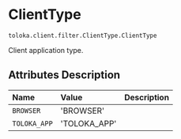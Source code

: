 # ClientType
`toloka.client.filter.ClientType.ClientType`

Client application type.

## Attributes Description

| Name | Value | Description |
| :------| :-----------| :----------| 
`BROWSER`|'BROWSER'|<p></p>
`TOLOKA_APP`|'TOLOKA_APP'|<p></p>
